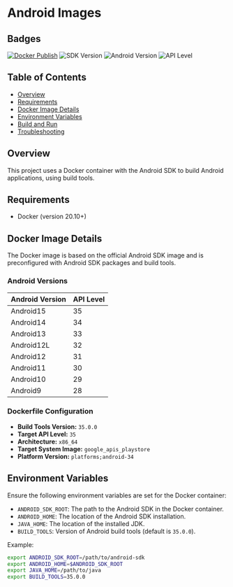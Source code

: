 # Android Images

## Badges
[![Docker Publish](https://github.com/mahmoudazaid/android-images/actions/workflows/docker-publish.yml/badge.svg?branch=main)](https://github.com/mahmoudazaid/android-images/actions/workflows/docker-publish.yml)
![SDK Version](https://img.shields.io/badge/SDK%20Version-35.0.0-blue)
![Android Version](https://img.shields.io/badge/Android%20Version-14-blue)
![API Level](https://img.shields.io/badge/API%20Level-34-blue)


## Table of Contents

- [Overview](#overview)
- [Requirements](#requirements)
- [Docker Image Details](#docker-image-details)
- [Environment Variables](#environment-variables)
- [Build and Run](#build-and-run)
- [Troubleshooting](#troubleshooting)

## Overview

This project uses a Docker container with the Android SDK to build Android applications, using build tools.

## Requirements

- Docker (version 20.10+)

## Docker Image Details

The Docker image is based on the official Android SDK image and is preconfigured with Android SDK packages and build tools.

### Android Versions

| Android Version | API Level |
|-----------------|-----------|
| Android15       | 35        |
| Android14       | 34        |
| Android13       | 33        |
| Android12L      | 32        |
| Android12       | 31        |
| Android11       | 30        |
| Android10       | 29        |
| Android9        | 28        |

### Dockerfile Configuration

- **Build Tools Version:** `35.0.0`
- **Target API Level:** `35`
- **Architecture:** `x86_64`
- **Target System Image:** `google_apis_playstore`
- **Platform Version:** `platforms;android-34`

## Environment Variables

Ensure the following environment variables are set for the Docker container:

- `ANDROID_SDK_ROOT`: The path to the Android SDK in the Docker container.
- `ANDROID_HOME`: The location of the Android SDK installation.
- `JAVA_HOME`: The location of the installed JDK.
- `BUILD_TOOLS`: Version of Android build tools (default is `35.0.0`).

Example:
```bash
export ANDROID_SDK_ROOT=/path/to/android-sdk
export ANDROID_HOME=$ANDROID_SDK_ROOT
export JAVA_HOME=/path/to/java
export BUILD_TOOLS=35.0.0
